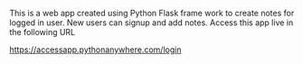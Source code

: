 This is a web app created using Python Flask frame work to create notes for logged in user. New users can signup and add notes. Access this app live in the following URL

https://accessapp.pythonanywhere.com/login
